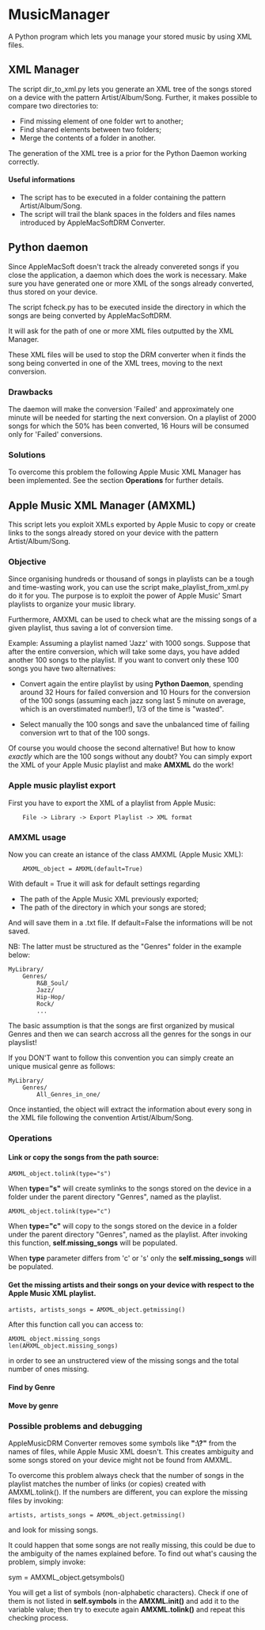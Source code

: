 # MusicManager

A Python program which lets you manage your stored music by using XML files.

## XML Manager

The script dir_to_xml.py lets you generate an XML tree of the songs stored on a device with the pattern Artist/Album/Song. 
Further, it makes possible to compare two directories to: 

- Find missing element of one folder wrt to another;
- Find shared elements between two folders;
- Merge the contents of a folder in another. 

The generation of the XML tree is a prior for the Python Daemon working correctly. 

#### Useful informations
-   The script has to be executed in a folder containing the pattern Artist/Album/Song.
-   The script will trail the blank spaces in the folders and files names introduced by AppleMacSoftDRM Converter.


## Python daemon
Since AppleMacSoft doesn't track the already convereted songs if you close the application, a daemon which does the work is necessary.
Make sure you have generated one or more XML of the songs already converted, thus stored on your device. 

The script fcheck.py has to be executed inside the directory in which the songs are being converted by AppleMacSoftDRM.

It will ask for the path of one or more XML files outputted by the XML Manager. 

These XML files will be used to stop the DRM converter when it finds the song being converted in one of the XML trees, moving to the next conversion.

### Drawbacks
The daemon will make the conversion 'Failed' and approximately one minute will be needed for starting the next conversion.
On a playlist of 2000 songs for which the 50% has been converted, 16 Hours will be consumed only for 'Failed' conversions. 

### Solutions
To overcome this problem the following Apple Music XML Manager has been implemented. See the section **Operations** for further details.


## Apple Music XML Manager (AMXML)

This script lets you exploit XMLs exported by Apple Music to copy or create links to the songs already stored on your device with the pattern Artist/Album/Song.

### Objective
Since organising hundreds or thousand of songs in playlists can be a tough and time-wasting work, you can use the script make_playlist_from_xml.py do it for you.
The purpose is to exploit the power of Apple Music' Smart playlists to organize your music library.

Furthermore, AMXML can be used to check what are the missing songs of a given playlist, thus saving a lot of conversion time. 

Example: 
Assuming a playlist named 'Jazz' with 1000 songs. Suppose that after the entire conversion, which will take some days, you have added another 100 songs to the playlist. If you want to convert only these 100 songs you have two alternatives: 

- Convert again the entire playlist by using **Python Daemon**, spending around 32 Hours for failed conversion and 10 Hours for the conversion of the 100 songs (assuming each jazz song last 5 minute on average, which is an overstimated number!), 1/3 of the time is "wasted".

- Select manually the 100 songs and save the unbalanced time of failing conversion wrt to that of the 100 songs.

Of course you would choose the second alternative! But how to know *exactly* which are the 100 songs without any doubt?
You can simply export the XML of your Apple Music playlist and make **AMXML** do the work!

### Apple music playlist export

First you have to export the XML of a playlist from Apple Music: 

        File -> Library -> Export Playlist -> XML format

### AMXML usage

Now you can create an istance of the class AMXML (Apple Music XML):

        AMXML_object = AMXML(default=True)
    
With default = True it will ask for default settings regarding

-   The path of the Apple Music XML previously exported;
-   The path of the directory in which your songs are stored;

And will save them in a .txt file. If default=False the informations will be not saved.

NB: The latter must be structured as the "Genres" folder in the example below: 

    MyLibrary/
        Genres/
            R&B_Soul/
            Jazz/
            Hip-Hop/
            Rock/
            ...

The basic assumption is that the songs are first organized by musical Genres and then we can search accross all the genres for the songs in our playslist!

If you  DON'T want to follow this convention you can simply create an unique musical genre as follows: 

    MyLibrary/
        Genres/
            All_Genres_in_one/


Once instantied, the object will extract the information about every song in the XML file following the convention Artist/Album/Song.

### Operations
#### Link or copy the songs from the path source: 

    AMXML_object.tolink(type="s")

When **type="s"** will create symlinks to the songs stored on the device in a folder under the parent directory "Genres", named as the playlist.

    AMXML_object.tolink(type="c")


When **type="c"** will copy to the songs stored on the device in a folder under the parent directory "Genres", named as the playlist.
After invoking this function, **self.missing_songs** will be populated.

When **type** parameter differs from 'c' or 's' only the **self.missing_songs** will be populated.


#### Get the missing artists and their songs on your device with respect to the Apple Music XML playlist.

    artists, artists_songs = AMXML_object.getmissing()

After this function call you can access to: 

    AMXML_object.missing_songs
    len(AMXML_object.missing_songs)

in order to see an unstructered view of the missing songs and the total number of ones missing.

#### Find by Genre


#### Move by genre



### Possible problems and debugging

AppleMusicDRM Converter removes some symbols like **":\\?"** from the names of files, while Apple Music XML doesn't.
This creates ambiguity and some songs stored on your device might not be found from AMXML.

To overcome this problem always check that the number of songs in the playlist matches the number of links (or copies) created with AMXML.tolink().
If the numbers are different, you can explore the missing files by invoking: 

    artists, artists_songs = AMXML_object.getmissing()

and look for missing songs. 

It could happen that some songs are not really missing, this could be due to the ambiguity of the names explained before.
To find out what's causing the problem, simply invoke: 

   sym = AMXML_object.getsymbols()


You will get a list of symbols (non-alphabetic characters).
Check if one of them is not listed in **self.symbols** in the **AMXML.init()** and add it to the variable value; then try to execute again **AMXML.tolink()** and repeat this checking process.











